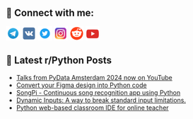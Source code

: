 ## 🔎 Connect with me:
[<img src="https://github.com/bullbesh/bullbesh/blob/main/images/Telegram.png" width="32" height="32" />](https://t.me/bullbesh)
[<img src="https://github.com/bullbesh/bullbesh/blob/main/images/VK.png" width="32" height="32" />](https://vk.com/bullbesh)
[<img src="https://github.com/bullbesh/bullbesh/blob/main/images/Twitter.png" width="32" height="32" />](https://twitter.com/bullbesh1)
[<img src="https://github.com/bullbesh/bullbesh/blob/main/images/Instagram.png" width="32" height="32" />](https://www.instagram.com/bullbesh)
[<img src="https://github.com/bullbesh/bullbesh/blob/main/images/Reddit.png" width="32" height="32" />](https://www.reddit.com/user/bullbesh)
[<img src="https://github.com/bullbesh/bullbesh/blob/main/images/YouTube.png" width="32" height="32" />](https://www.youtube.com/channel/UCtfjRs6uzgq5mfm8S06WTcg)

## 📕 Latest r/Python Posts
<!-- BLOG-POST-LIST:START -->
- [Talks from PyData Amsterdam 2024 now on YouTube](https://www.reddit.com/r/Python/comments/1ga9frr/talks_from_pydata_amsterdam_2024_now_on_youtube/)
- [Convert your Figma design into Python code](https://www.reddit.com/r/Python/comments/1ga7vew/convert_your_figma_design_into_python_code/)
- [SongPi - Continuous song recognition app using Python](https://www.reddit.com/r/Python/comments/1ga7dnr/songpi_continuous_song_recognition_app_using/)
- [Dynamic Inputs: A way to break standard input limitations.](https://www.reddit.com/r/Python/comments/1ga79jf/dynamic_inputs_a_way_to_break_standard_input/)
- [Python web-based classroom IDE for online teacher](https://www.reddit.com/r/Python/comments/1ga66i8/python_webbased_classroom_ide_for_online_teacher/)
<!-- BLOG-POST-LIST:END -->
